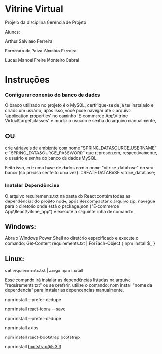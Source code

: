 # Vitrine Virtual

Projeto da disciplina Gerência de Projeto

Alunos:

Arthur Salviano Ferreira

Fernando de Paiva Almeida Ferreira 

Lucas Manoel Freire Monteiro Cabral

# Instruções

### Configurar conexão do banco de dados
  O banco utilizado no projeto é o MySQL, certifique-se de já ter instalado e criado um usuário, após isso, você pode navegar até o arquivo 'application.properties' no caminho
'E-commerce App\Vitrine Virtual\target\classes" e mudar o usuario e senha do arquivo manualmente,
 ## OU 
 crie váriaveis de ambiente com nome "SPRING_DATASOURCE_USERNAME" e "SPRING_DATASOURCE_PASSWORD" que representem, respectivamente, o usuário e senha do banco de dados MySQL.

 Feito isso, crie uma base de dados com o nome "vitrine_database" no seu banco (só precisa ser feito uma vez):
   CREATE DATABASE vitrine_database;
  
### Instalar Dependências
O arquivo requirements.txt na pasta do React contém todas as dependências do projeto node, após descompactar o arquivo zip, navegue para o
diretorio onde está o package.json ("E-commerce App\React\vitrine_app") e execute a seguinte linha de comando:

## Windows:
  Abra o Windows Power Shell no diretório especificado e execute o comando:
  Get-Content requirements.txt | ForEach-Object { npm install $_ }

## Linux:
  cat requirements.txt | xargs npm install

Esse comando irá instalar as dependências listadas no arquivo "requirements.txt" ou se preferir, utilize o comando: 
  npm install "nome da dependencia"
para instalar as dependencias manualmente.


npm install --prefer-dedupe

npm install react-icons --save

npm install --prefer-dedupe

npm install axios

npm install react-bootstrap bootstrap

npm install bootstrap@5.3.3
